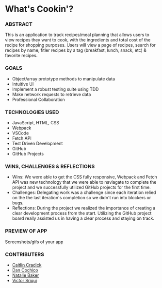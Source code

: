 # What's Cookin'? 

### ABSTRACT
This is an application to track recipes/meal planning that allows users to view recipes they want to cook, with the ingredients and total cost of the recipe for shopping purposes. Users will view a page of recipes, search for recipes by name, fitler recipes by a tag (breakfast, lunch, snack, etc) & favorite recipes. 

### GOALS 
- Object/array prototype methods to manipulate data
- Intuitive UI
- Implement a robust testing suite using TDD
- Make network requests to retrieve data
- Professional Collaboration 


### TECHNOLOGIES USED 
- JavaScript, HTML, CSS
- Webpack 
- VSCode 
- Fetch API
- Test Driven Development 
- GitHub
- GitHub Projects 

### WINS, CHALLENGES & REFLECTIONS 
- Wins: We were able to get the CSS fully responsive, Webpack and Fetch API was new technology that we were able to naviagate to complete the project and we successfully utilized GitHub projects for the first time. 
- Challenges: Delegating work was a challenge since each iteration relied on the the last iteration's completion so we didn't run into blockers or bugs. 
- Reflections: During the project we realized the importance of creating a clear development process from the start. Utilizing the GitHub project board really assisted us in having a clear process and staying on track. 

### PREVIEW OF APP 
Screenshots/gifs of your app

### CONTRIBUTERS 
- [Caitlin Cradick](https://github.com/caitlincradick)
- [Dan Cochico](https://github.com/dcochico)
- [Natalie Baker](https://github.com/Nathelene)
- [Victor Sriqui](https://github.com/vsriqui)






